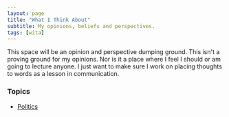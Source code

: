 ```yaml
---
layout: page
title: "What I Think About"
subtitle: My opinions, beliefs and perspectives.
tags: [wita]
---
```


This space will be an opinion and perspective dumping ground. This isn't a proving ground for my opinions. Nor is it a place where I feel I should or am going to lecture anyone. I just want to make sure I work on placing thoughts to words as a lesson in communication.

### Topics
* [Politics](/wita/politics/)